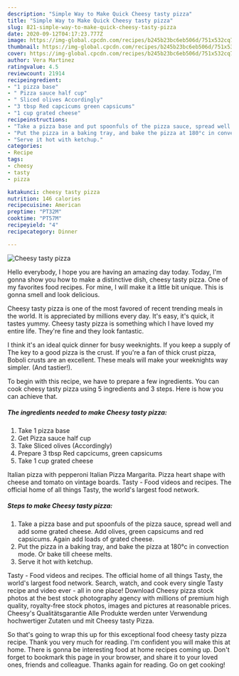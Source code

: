 ```yaml
---
description: "Simple Way to Make Quick Cheesy tasty pizza"
title: "Simple Way to Make Quick Cheesy tasty pizza"
slug: 821-simple-way-to-make-quick-cheesy-tasty-pizza
date: 2020-09-12T04:17:23.777Z
image: https://img-global.cpcdn.com/recipes/b245b23bc6eb506d/751x532cq70/cheesy-tasty-pizza-recipe-main-photo.jpg
thumbnail: https://img-global.cpcdn.com/recipes/b245b23bc6eb506d/751x532cq70/cheesy-tasty-pizza-recipe-main-photo.jpg
cover: https://img-global.cpcdn.com/recipes/b245b23bc6eb506d/751x532cq70/cheesy-tasty-pizza-recipe-main-photo.jpg
author: Vera Martinez
ratingvalue: 4.5
reviewcount: 21914
recipeingredient:
- "1 pizza base"
- " Pizza sauce half cup"
- " Sliced olives Accordingly"
- "3 tbsp Red capcicums green capsicums"
- "1 cup grated cheese"
recipeinstructions:
- "Take a pizza base and put spoonfuls of the pizza sauce, spread well and add some grated cheese. Add olives, green capsicums and red capsicums. Again add loads of grated cheese."
- "Put the pizza in a baking tray, and bake the pizza at 180°c in convection mode. Or bake till cheese melts."
- "Serve it hot with ketchup."
categories:
- Recipe
tags:
- cheesy
- tasty
- pizza

katakunci: cheesy tasty pizza 
nutrition: 146 calories
recipecuisine: American
preptime: "PT32M"
cooktime: "PT57M"
recipeyield: "4"
recipecategory: Dinner

---
```



![Cheesy tasty pizza](https://img-global.cpcdn.com/recipes/b245b23bc6eb506d/751x532cq70/cheesy-tasty-pizza-recipe-main-photo.jpg)

Hello everybody, I hope you are having an amazing day today. Today, I'm gonna show you how to make a distinctive dish, cheesy tasty pizza. One of my favorites food recipes. For mine, I will make it a little bit unique. This is gonna smell and look delicious.

Cheesy tasty pizza is one of the most favored of recent trending meals in the world. It is appreciated by millions every day. It's easy, it's quick, it tastes yummy. Cheesy tasty pizza is something which I have loved my entire life. They're fine and they look fantastic.

I think it&#39;s an ideal quick dinner for busy weeknights. If you keep a supply of The key to a good pizza is the crust. If you&#39;re a fan of thick crust pizza, Boboli crusts are an excellent. These meals will make your weeknights way simpler. (And tastier!).


To begin with this recipe, we have to prepare a few ingredients. You can cook cheesy tasty pizza using 5 ingredients and 3 steps. Here is how you can achieve that.

<!--inarticleads1-->

##### The ingredients needed to make Cheesy tasty pizza:

1. Take 1 pizza base
1. Get  Pizza sauce half cup
1. Take  Sliced olives (Accordingly)
1. Prepare 3 tbsp Red capcicums, green capsicums
1. Take 1 cup grated cheese


Italian pizza with pepperoni Italian Pizza Margarita. Pizza heart shape with cheese and tomato on vintage boards. Tasty - Food videos and recipes. The official home of all things Tasty, the world&#39;s largest food network. 

<!--inarticleads2-->

##### Steps to make Cheesy tasty pizza:

1. Take a pizza base and put spoonfuls of the pizza sauce, spread well and add some grated cheese. Add olives, green capsicums and red capsicums. Again add loads of grated cheese.
1. Put the pizza in a baking tray, and bake the pizza at 180°c in convection mode. Or bake till cheese melts.
1. Serve it hot with ketchup.


Tasty - Food videos and recipes. The official home of all things Tasty, the world&#39;s largest food network. Search, watch, and cook every single Tasty recipe and video ever - all in one place! Download Cheesy pizza stock photos at the best stock photography agency with millions of premium high quality, royalty-free stock photos, images and pictures at reasonable prices. Cheesy&#39;s Qualitätsgarantie Alle Produkte werden unter Verwendung hochwertiger Zutaten und mit Cheesy tasty Pizza. 

So that's going to wrap this up for this exceptional food cheesy tasty pizza recipe. Thank you very much for reading. I'm confident you will make this at home. There is gonna be interesting food at home recipes coming up. Don't forget to bookmark this page in your browser, and share it to your loved ones, friends and colleague. Thanks again for reading. Go on get cooking!
